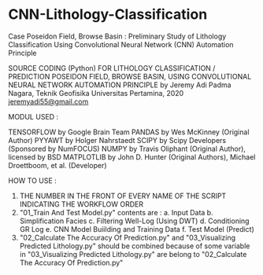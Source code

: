 # CNN-Lithology-Classification
Case Poseidon Field, Browse Basin : Preliminary Study of Lithology Classification Using Convolutional Neural Network (CNN) Automation Principle

SOURCE CODING (Python) FOR LITHOLOGY CLASSIFICATION / PREDICTION POSEIDON FIELD, BROWSE BASIN, USING CONVOLUTIONAL NEURAL NETWORK AUTOMATION PRINCIPLE
by Jeremy Adi Padma Nagara, Teknik Geofisika Universitas Pertamina, 2020
jeremyadi55@gmail.com

MODUL USED :

TENSORFLOW by Google Brain Team
PANDAS by Wes McKinney (Original Author)
PYYAWT by Holger Nahrstaedt
SCIPY by Scipy Developers (Sponsored by NumFOCUS)
NUMPY by Travis Oliphant (Original Author), licensed by BSD
MATPLOTLIB by John D. Hunter (Original Authors), Michael Droettboom, et al. (Developer)

HOW TO USE :

1. THE NUMBER IN THE FRONT OF EVERY NAME OF THE SCRIPT INDICATING THE WORKFLOW ORDER
2. "01_Train And Test Model.py" contents are : 
	a. Input Data
	b. Simplification Facies
	c. Filtering Well-Log (Using DWT)
	d. Conditioning GR Log
	e. CNN Model Buiilding and Training Data
	f. Test Model (Predict)
3. "02_Calculate The Accuracy Of Prediction.py" and "03_Visualizing Predicted Lithology.py" should be combined because of some variable in
"03_Visualizing Predicted Lithology.py" are belong to "02_Calculate The Accuracy Of Prediction.py"

